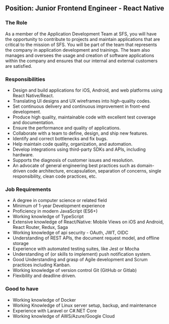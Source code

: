 
## Position: Junior Frontend Engineer - React Native

### The Role
As a member of the Application Development Team at SFS, you will have the opportunity to contribute to projects and maintain applications that are critical to the mission of SFS. You will be part of the team that represents the company in application development and trainings. The team also manages and oversees the usage and creation of software applications within the company and ensures that our internal and external customers are satisfied.

### Responsibilities
- Design and build applications for iOS, Android, and web platforms using React Native/React.
- Translating UI designs and UX wireframes into high-quality codes.
- Set continuous delivery and continuous improvement in front-end development.
- Produce high quality, maintainable code with excellent test coverage and documentation.
- Ensure the performance and quality of applications.
- Collaborate with a team to define, design, and ship new features.
- Identify and correct bottlenecks and fix bugs.
- Help maintain code quality, organization, and automation.
- Develop integrations using third-party SDKs and APIs, including hardware.
- Supports the diagnosis of customer issues and resolution.
- An advocate of general engineering best practices such as domain-driven code architecture, encapsulation, separation of concerns, single responsibility, clean code practices, etc.

### Job Requirements
- A degree in computer science or related field
- Minimum of 1-year Development experience
- Proficiency in modern JavaScript (ES6+)
- Working knowledge of TypeScript
- Extensive knowledge of React/Native: Mobile Views on iOS and Android, React Router, Redux, Saga
- Working knowledge of api security - OAuth, JWT, OIDC
- Understanding of REST APIs, the document request model, and offline storage
- Experience with automated testing suites, like Jest or Mocha
- Understanding of (or skills to implement) push notification system.
- Good Understanding and grasp of Agile development and Scrum practices including Kanban.
- Working knowledge of version control Git (GitHub or Gitlab)
- Flexibility and deadline driven.

### Good to have
- Working knowledge of Docker
- Working Knowledge of Linux server setup, backup, and maintenance
- Experience with Laravel or C#.NET Core
- Working knowledge of AWS/Azure/Google Cloud


